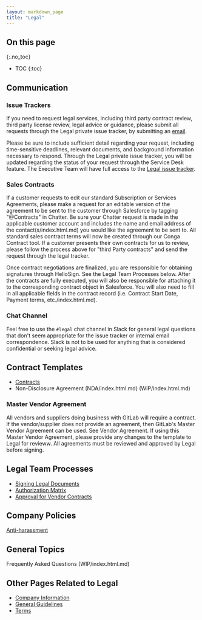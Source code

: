 ```yaml
---
layout: markdown_page
title: "Legal"
---
```


## On this page
{:.no_toc}

- TOC
{:toc}
 
## Communication
 
### Issue Trackers
If you need to request legal services, including third party contract review, third party license review, legal advice or guidance, please submit all requests through the Legal private issue tracker, by submitting an [email](mailto:legal@gitlab.com/index.html.md).
 
Please be sure to include sufficient detail regarding your request, including time-sensitive deadlines, relevant documents, and background information necessary to respond.  Through the Legal private issue tracker, you will be updated regarding the status of your request through the Service Desk feature.  The Executive Team will have full access to the [Legal issue tracker](https://gitlab.com/gitlab-legal/legal-issue-tracker/index.html.md).
 
### Sales Contracts

If a customer requests to edit our standard Subscription or Services Agreements, please make a request for an editable version of the agreement to be sent to the customer through Salesforce by tagging "@Contracts" in Chatter.  Be sure your Chatter request is made in the applicable customer account and includes the name and email address of the contact(s/index.html.md) you would like the agreement to be sent to.  All standard sales contract terms will now be created through our Conga Contract tool.  If a customer presents their own contracts for us to review, please follow the process above for "third Party contracts" and send the request through the legal tracker. 

Once contract negotiations are finalized, you are responsible for obtaining signatures through HelloSign. See the Legal Team Processes below.  After the contracts are fully executed, you will also be responsible for attaching it to the corresponding contract object in Salesforce.  You will also need to fill in all applicable fields in the contract record (i.e. Contract Start Date, Payment terms, etc./index.html.md).

### Chat Channel
Feel free to use the `#legal` chat channel in Slack for general legal questions that don't seem appropriate for the issue tracker or internal email correspondence.  Slack is not to be used for anything that is considered confidential or seeking legal advice.
 
## Contract Templates
 
* [Contracts](https://github.com/daijapan/test/tree/master/contracts/index.html.md/index.html.md)
* Non-Disclosure Agreement (NDA/index.html.md) (WIP/index.html.md)

### Master Vendor Agreement
All vendors and suppliers doing business with GitLab will require a contract. If the vendor/supplier does not provide an agreement, then GitLab's Master Vendor Agreement can be used. See Vendor Agreement. If using this Master Vendor Agreement, please provide any changes to the template to Legal for revieww. All agreements must be reviewed and approved by Legal before signing.
 
 
## Legal Team Processes
 
* [Signing Legal Documents](https://github.com/daijapan/test/tree/master/signing-legal-documents/index.html.md/index.html.md)
* [Authorization Matrix](https://github.com/daijapan/test/tree/master/finance/authorization-matrix/index.html.md/index.html.md)
* [Approval for Vendor Contracts](https://github.com/daijapan/test/tree/master/finance/procure-to-pay/index.html.md)
 
## Company Policies
 
[Anti-harassment](https://github.com/daijapan/test/tree/master/anti-harassment/index.html.md/index.html.md)
 
 
## General Topics

Frequently Asked Questions (WIP/index.html.md)
 
 
## Other Pages Related to Legal
 
* [Company Information](https://gitlab.com/gitlab-com/finance/wikis/company-information/index.html.md)
* [General Guidelines](https://github.com/daijapan/test/tree/master/general-guidelines/index.html.md/index.html.md)
* [Terms](/terms/index.html.md/index.html.md)